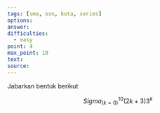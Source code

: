 ```yaml
---
tags: [sma, osn, kota, series]
options: 
answer: 
difficulties:
  - easy
point: 4
max_point: 10
text: 
source:
---
```


Jabarkan bentuk berikut

$$
Sigma_(k=0)^10 (2k+3)3^k
$$
